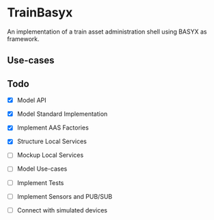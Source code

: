# TrainBasyx

An implementation of a train asset administration shell using BASYX as framework.

## Use-cases

## Todo
- [X] Model API
- [X] Model Standard Implementation
- [X] Implement AAS Factories
- [X] Structure Local Services
- [ ] Mockup Local Services
- [ ] Model Use-cases
- [ ] Implement Tests
- [ ] Implement Sensors and PUB/SUB
- [ ] Connect with simulated devices
 
